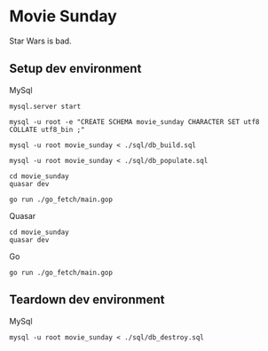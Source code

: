 # Movie Sunday

Star Wars is bad.


## Setup dev environment
MySql

```
mysql.server start

mysql -u root -e "CREATE SCHEMA movie_sunday CHARACTER SET utf8 COLLATE utf8_bin ;"

mysql -u root movie_sunday < ./sql/db_build.sql

mysql -u root movie_sunday < ./sql/db_populate.sql

cd movie_sunday
quasar dev

go run ./go_fetch/main.gop
```

Quasar
```
cd movie_sunday
quasar dev
```

Go

```
go run ./go_fetch/main.gop
```

## Teardown dev environment
MySql

```
mysql -u root movie_sunday < ./sql/db_destroy.sql
```